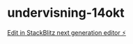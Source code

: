 # undervisning-14okt

[Edit in StackBlitz next generation editor ⚡️](https://stackblitz.com/~/github.com/ole-jonas/undervisning-14okt)